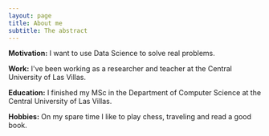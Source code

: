 ```yaml
---
layout: page
title: About me
subtitle: The abstract
---
```

**Motivation:** I want to use Data Science to solve real problems. 

**Work:** I've been working as a researcher and teacher at the Central University of Las Villas.

**Education:** I finished my MSc in the Department of Computer Science at the Central University of Las Villas.

**Hobbies:** On my spare time I like to play chess, traveling and read a good book.





